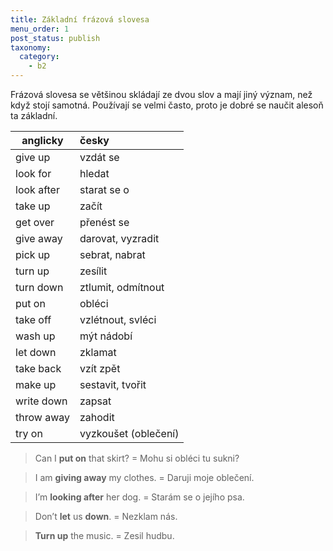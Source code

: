 ```yaml
---
title: Základní frázová slovesa
menu_order: 1
post_status: publish
taxonomy:
  category:
    - b2
---
```


Frázová slovesa se většinou skládají ze dvou slov a mají jiný význam, než když stojí samotná. Používají se velmi často, proto je dobré se naučit alesoň ta základní.

| anglicky   | česky                |
| ---------- | :------------------- |
| give up    | vzdát se             |
| look for   | hledat               |
| look after | starat se o          |
| take up    | začít                |
| get over   | přenést se           |
| give away  | darovat, vyzradit    |
| pick up    | sebrat, nabrat       |
| turn up    | zesílit              |
| turn down  | ztlumit, odmítnout   |
| put on     | obléci               |
| take off   | vzlétnout, svléci    |
| wash up    | mýt nádobí           |
| let down   | zklamat              |
| take back  | vzít zpět            |
| make up    | sestavit, tvořit     |
| write down | zapsat               |
| throw away | zahodit              |
| try on     | vyzkoušet (oblečení) |

> Can I **put on** that skirt? = Mohu si obléci tu sukni?

> I am **giving away** my clothes. = Daruji moje oblečení.

> I’m **looking after** her dog. = Starám se o jejího psa.

> Don’t **let** us **down**. = Nezklam nás.

> **Turn up** the music. = Zesil hudbu.
